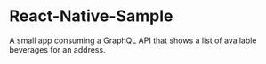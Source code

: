 # React-Native-Sample
A small app consuming a GraphQL API that shows a list of available beverages for an address.
